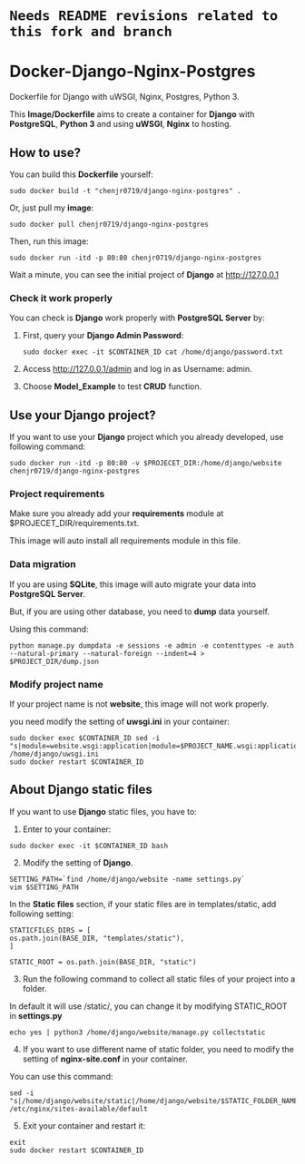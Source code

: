 # `Needs README revisions related to this fork and branch`

# Docker-Django-Nginx-Postgres

Dockerfile for Django with uWSGI, Nginx, Postgres, Python 3.

This **Image/Dockerfile** aims to create a container for **Django** with **PostgreSQL**, **Python 3** and using **uWSGI**, **Nginx** to hosting.


## How to use?

You can build this **Dockerfile** yourself:

```
sudo docker build -t "chenjr0719/django-nginx-postgres" .
```

Or, just pull my **image**:

```
sudo docker pull chenjr0719/django-nginx-postgres
```

Then, run this image:

```
sudo docker run -itd -p 80:80 chenjr0719/django-nginx-postgres
```

Wait a minute, you can see the initial project of **Django** at http://127.0.0.1

### Check it work properly

You can check is **Django** work properly with **PostgreSQL Server** by:

1. First, query your **Django Admin Password**:

   ```
   sudo docker exec -it $CONTAINER_ID cat /home/django/password.txt
   ```

2. Access http://127.0.0.1/admin and log in as Username: admin.

3. Choose **Model_Example** to test **CRUD** function.


## Use your Django project?

If you want to use your **Django** project which you already developed, use following command:

```
sudo docker run -itd -p 80:80 -v $PROJECET_DIR:/home/django/website chenjr0719/django-nginx-postgres
```

### Project requirements

Make sure you already add your **requirements** module at $PROJECET_DIR/requirements.txt.

This image will auto install all requirements module in this file.

### Data migration

If you are using **SQLite**, this image will auto migrate your data into **PostgreSQL Server**.

But, if you are using other database, you need to **dump** data yourself.

Using this command:

```
python manage.py dumpdata -e sessions -e admin -e contenttypes -e auth --natural-primary --natural-foreign --indent=4 > $PROJECT_DIR/dump.json
```

### Modify project name

If your project name is not **website**, this image will not work properly.

you need modify the setting of **uwsgi.ini** in your container:

```
sudo docker exec $CONTAINER_ID sed -i "s|module=website.wsgi:application|module=$PROJECT_NAME.wsgi:application|g" /home/django/uwsgi.ini
sudo docker restart $CONTAINER_ID
```


## About Django static files

If you want to use **Django** static files, you have to:

1. Enter to your container:

  ```
  sudo docker exec -it $CONTAINER_ID bash
  ```

2. Modify the setting of **Django**.

  ```
  SETTING_PATH=`find /home/django/website -name settings.py`
  vim $SETTING_PATH
  ```

  In the **Static files** section, if your static files are in templates/static, add following setting:

  ```
  STATICFILES_DIRS = [
  os.path.join(BASE_DIR, "templates/static"),
  ]

  STATIC_ROOT = os.path.join(BASE_DIR, "static")
  ```

3. Run the following command to collect all static files of your project into a folder.

  In default it will use /static/, you can change it by modifying STATIC_ROOT in **settings.py**

  ```
  echo yes | python3 /home/django/website/manage.py collectstatic
  ```

4. If you want to use different name of static folder, you need to modify the setting of **nginx-site.conf** in your container.

  You can use this command:

  ```
  sed -i "s|/home/django/website/static|/home/django/website/$STATIC_FOLDER_NAME|g" /etc/nginx/sites-available/default
  ```

5. Exit your container and restart it:

  ```
  exit
  sudo docker restart $CONTAINER_ID
  ```
